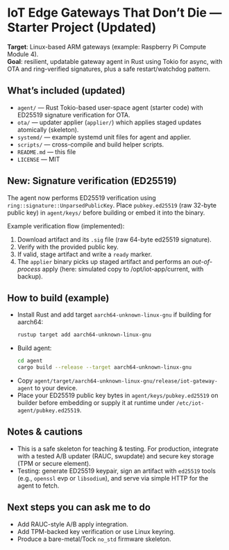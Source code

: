 # IoT Edge Gateways That Don’t Die — Starter Project (Updated)

**Target**: Linux-based ARM gateways (example: Raspberry Pi Compute Module 4).  
**Goal**: resilient, updatable gateway agent in Rust using Tokio for async, with OTA and ring-verified signatures, plus a safe restart/watchdog pattern.

## What’s included (updated)
- `agent/` — Rust Tokio-based user-space agent (starter code) with ED25519 signature verification for OTA.
- `ota/` — updater applier (`applier/`) which applies staged updates atomically (skeleton). 
- `systemd/` — example systemd unit files for agent and applier.
- `scripts/` — cross-compile and build helper scripts.
- `README.md` — this file
- `LICENSE` — MIT

## New: Signature verification (ED25519)
The agent now performs ED25519 verification using `ring::signature::UnparsedPublicKey`.
Place `pubkey.ed25519` (raw 32-byte public key) in `agent/keys/` before building or embed it into the binary.

Example verification flow (implemented):
1. Download artifact and its `.sig` file (raw 64-byte ed25519 signature).
2. Verify with the provided public key.
3. If valid, stage artifact and write a `ready` marker.
4. The `applier` binary picks up staged artifact and performs an *out-of-process* apply (here: simulated copy to /opt/iot-app/current, with backup).

## How to build (example)
- Install Rust and add target `aarch64-unknown-linux-gnu` if building for aarch64:
  ```bash
  rustup target add aarch64-unknown-linux-gnu
  ```
- Build agent:
  ```bash
  cd agent
  cargo build --release --target aarch64-unknown-linux-gnu
  ```
- Copy `agent/target/aarch64-unknown-linux-gnu/release/iot-gateway-agent` to your device.
- Place your ED25519 public key bytes in `agent/keys/pubkey.ed25519` on builder before embedding or supply it at runtime under `/etc/iot-agent/pubkey.ed25519`.

## Notes & cautions
- This is a safe skeleton for teaching & testing. For production, integrate with a tested A/B updater (RAUC, swupdate) and secure key storage (TPM or secure element).
- Testing: generate ED25519 keypair, sign an artifact with `ed25519` tools (e.g., `openssl` evp or `libsodium`), and serve via simple HTTP for the agent to fetch.

## Next steps you can ask me to do
- Add RAUC-style A/B apply integration.
- Add TPM-backed key verification or use Linux keyring.
- Produce a bare-metal/Tock `no_std` firmware skeleton.
